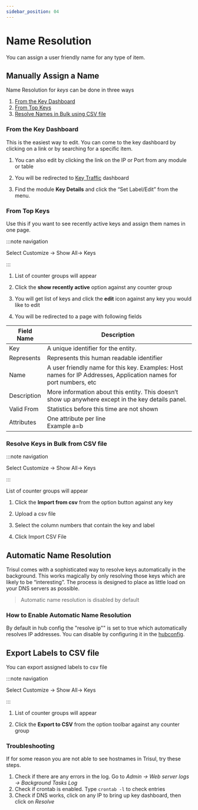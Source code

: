 ```yaml
---
sidebar_position: 04
---
```


# Name Resolution

You can assign a user friendly name for any type of item.

## Manually Assign a Name

Name Resolution for *keys* can be done in three ways
1) [From the Key Dashboard](/docs/ug/cg/resolve#from-the-key-dashboard)
2) [From Top Keys](/docs/ug/cg/resolve#from-top-keys)
3) [Resolve Names in Bulk using CSV file](/docs/ug/cg/resolve#resolve-keys-in-bulk-from-csv-file)

### From the Key Dashboard

This is the easiest way to edit. You can come to the key dashboard by
clicking on a link or by searching for a specific item.

1. You can also edit by clicking the link on the IP or Port from any
   module or table  

2. You will be redirected to [Key Traffic](/docs/ug/ui/key_dashboard) dashboard  

3. Find the module **Key Details** and click the “Set Label/Edit” from the menu.

### From Top Keys

Use this if you want to see recently active keys and assign them names
in one page.

:::note navigation

Select Customize -> Show All-> Keys

:::

1. List of counter groups will appear  

2. Click the **show recently active** option against any counter group  

3. You will get list of keys and click the **edit** icon against any key you would like to edit

4. You will be redirected to a page with following fields

| Field Name  | Description                                                                                    |
| ----------- | ---------------------------------------------------------------------------------------------- |
| Key         | A unique identifier for the entity.                                                            |
| Represents  | Represents this human readable identifier                                                      |
| Name        | A user friendly name for this key. Examples: Host names for IP Addresses, Application names for port numbers, etc                                                                                              |
| Description | More information about this entity. This doesn’t show up anywhere except in the key details panel.                                                                                                         |
| Valid From  | Statistics before this time are not shown                                                      |
| Attributes  | One attribute per line<br/>Example a=b                                                         |

### Resolve Keys in Bulk from CSV file

:::note navigation

Select Customize -> Show All-> Keys

:::

List of counter groups will appear  

1. Click the **Import from csv**  from the option button against any key

2. Upload a csv file  

3. Select the column numbers that contain the key and label  

4. Click Import CSV File

## Automatic Name Resolution

Trisul comes with a sophisticated way to resolve keys automatically in
the background. This works magically by only resolving those keys which
are likely to be “interesting”. The process is designed to place as
little load on your DNS servers as possible.

> Automatic name resolution is disabled by default

### How to Enable Automatic Name Resolution

By default in hub config the "resolve ip"" is set to true which automatically resolves IP addresses. You can disable by configuring it in the [hubconfig](/docs/ref/trsulhubconfig#resolveip).

## Export Labels to CSV file

You can export assigned labels to csv file

:::note navigation

Select Customize -> Show All-> Keys

:::

1. List of counter groups will appear  

2. Click the **Export to CSV** from the option toolbar against any counter group

### Troubleshooting

If for some reason you are not able to see hostnames in Trisul, try
these steps.

1. Check if there are any errors in the log. Go to *Admin -> Web server logs
   -> Background Tasks Log*
2. Check if crontab is enabled. Type `crontab -l` to check entries
3. Check if DNS works, click on any IP to bring up key dashboard, then
   click on *Resolve*
